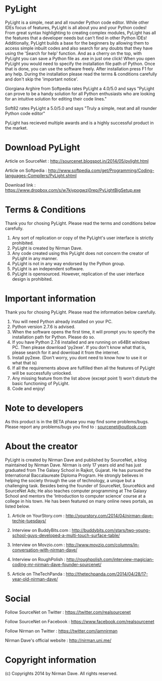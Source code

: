 PyLight
=======

PyLight is a simple, neat and all rounder Python code editor. While other IDEs focus of features, PyLight is all about you and your Python codes! From great syntax highlighting to creating complex modules, PyLight has all the features that a developer needs but can't find in other Python IDEs!
Additionally, PyLight builds a base for the beginners by allowing them to access simple inbuilt codes and also search for any doubts that they have using the 'Search for help' function.
And as a cherry on the top, with PyLight you can save a Python file as .exe in just one click!
When you open PyLight you would need to specify the installation file path of Python. Once that is done, you can use the software freely. After installation press F1 for any help.
During the installation please read the terms & conditions carefully and don't skip the 'important notice'.

Giorgiana Arghire from Softpedia rates PyLight a 4.0/5.0 and says "PyLight can prove to be a handy solution for all Python enthusiasts who are looking for an intuitive solution for editing their code lines."

Soft82 rates PyLight a 5.0/5.0 and says "Truly a simple, neat and all rounder Python code editor"

PyLight has recieved multiple awards and is a highly successful product in the market.

Download PyLight
=======
Article on SourceNet : http://sourcenet.blogspot.in/2014/05/pylight.html

Article on Softpedia : http://www.softpedia.com/get/Programming/Coding-languages-Compilers/PyLight.shtml

Download link : https://www.dropbox.com/s/w7kiypogwzj0rep/PyLightBigSetup.exe

Terms & Conditions
=======
Thank you for chosing PyLight.
Please read the terms and conditions below carefully.
1) Any sort of replication or copy of the PyLight's user interface is strictly prohibited.
2) PyLight is created by Nirman Dave.
3) Any code created using this PyLight does not concern the creator of PyLight in any manner.
4) PyLight is not in any way endorsed by the Python group.
5) PyLight is an independent software.
6) PyLight is opensourced. However, replication of the user interface design is prohibited.

Important information
=======
Thank you for chosing PyLight.
Please read the information below carefully.
1) You will need Python already installed on your PC.
2) Python version 2.7.6 is advised.
3) When the software opens the first time, it will prompt you to specify the installation path for Python. Please do so.
4) If you have Python 2.7.6 installed and are running on x64Bit windows PC. Then please download 'py2exe'. If you don't know what that is, please search for it and download it from the internet.
5) Install py2exe. (Don't worry, you dont need to know how to use it or what that is)
6) If all the requirements above are fulfilled then all the features of PyLight will be successfully unlocked.
7) Any missing feature from the list above (except point 1) won't disturb the basic functioning of PyLight.
8) Code and enjoy!

Note to developers
=======
As this product is in the BETA phase you may find some problems/bugs.
Please report any problems/bugs you find to : sourcenet@outlook.com

About the creator
=======
PyLight is created by Nirman Dave and published by SourceNet, a blog maintained by Nirman Dave.
Nirman is only 17 years old and has just graduated from The Galaxy School in Rajkot, Gujarat. He has pursued the International Baccalaureate Diploma Program. He strongly believes in helping the society through the use of technology, a unique but a challenging task. Besides being the founder of SourceNet, SourceNick and SourceNet Ads; He also teaches computer programming at The Galaxy School and mentors the ‘Introduction to computer science’ course at a college in his town.
He has been featured on many online news portals, as listed below.

1) Article on YourStory.com : http://yourstory.com/2014/04/nirman-dave-techie-tuesdays/

2) Interview on BuddyBits.com : http://buddybits.com/stars/two-young-school-guys-developed-a-multi-touch-surface-table/ 

3) Interview on Movzio.com : http://www.movzio.com/columns/in-conversation-with-nirman-dave/ 

4) Interview on RoughPolish : http://roughpolish.com/interview-magician-coding-mr-nirman-dave-founder-sourcenet/

5) Article on TheTechPanda : http://thetechpanda.com/2014/04/28/17-year-old-nirman-dave/

Social
=======
Follow SourceNet on Twitter : https://twitter.com/realsourcenet

Follow SourceNet on Facebook : https://www.facebook.com/realsourcenet

Follow Nirman on Twitter : https://twitter.com/iamnirman

Nirman Dave's official website : http://nirman.uni.me/

Copyright information
=======
(c) Copyrights 2014 by Nirman Dave. All rights reserved.
